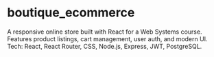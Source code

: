 # boutique_ecommerce
A responsive online store built with React for a Web Systems course. Features product listings, cart management, user auth, and modern UI.  Tech: React, React Router, CSS, Node.js, Express, JWT, PostgreSQL.
